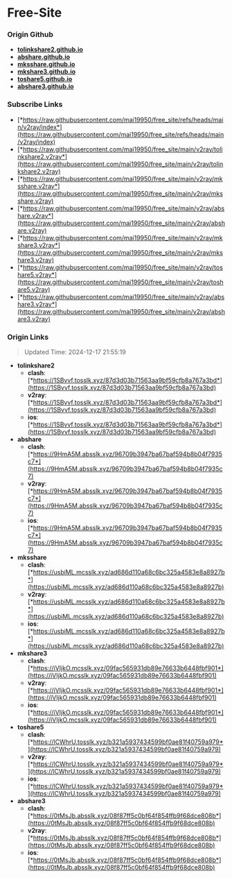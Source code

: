 # Free-Site

### Origin Github

- [**tolinkshare2.github.io**](https://github.com/tolinkshare2/tolinkshare2.github.io)
- [**abshare.github.io**](https://github.com/abshare/abshare.github.io)
- [**mksshare.github.io**](https://github.com/mksshare/mksshare.github.io)
- [**mkshare3.github.io**](https://github.com/mkshare3/mkshare3.github.io)
- [**toshare5.github.io**](https://github.com/toshare5/toshare5.github.io)
- [**abshare3.github.io**](https://github.com/abshare3/abshare3.github.io)

### Subscribe Links

- [*https://raw.githubusercontent.com/mai19950/free_site/refs/heads/main/v2ray/index*](https://raw.githubusercontent.com/mai19950/free_site/refs/heads/main/v2ray/index)
- [*https://raw.githubusercontent.com/mai19950/free_site/main/v2ray/tolinkshare2.v2ray*](https://raw.githubusercontent.com/mai19950/free_site/main/v2ray/tolinkshare2.v2ray)
- [*https://raw.githubusercontent.com/mai19950/free_site/main/v2ray/mksshare.v2ray*](https://raw.githubusercontent.com/mai19950/free_site/main/v2ray/mksshare.v2ray)
- [*https://raw.githubusercontent.com/mai19950/free_site/main/v2ray/abshare.v2ray*](https://raw.githubusercontent.com/mai19950/free_site/main/v2ray/abshare.v2ray)
- [*https://raw.githubusercontent.com/mai19950/free_site/main/v2ray/mkshare3.v2ray*](https://raw.githubusercontent.com/mai19950/free_site/main/v2ray/mkshare3.v2ray)
- [*https://raw.githubusercontent.com/mai19950/free_site/main/v2ray/toshare5.v2ray*](https://raw.githubusercontent.com/mai19950/free_site/main/v2ray/toshare5.v2ray)
- [*https://raw.githubusercontent.com/mai19950/free_site/main/v2ray/abshare3.v2ray*](https://raw.githubusercontent.com/mai19950/free_site/main/v2ray/abshare3.v2ray)

### Origin Links

> Updated Time: 2024-12-17 21:55:19

- **tolinkshare2**
  - **clash**: [*https://1SBvvf.tosslk.xyz/87d3d03b71563aa9bf59cfb8a767a3bd*](https://1SBvvf.tosslk.xyz/87d3d03b71563aa9bf59cfb8a767a3bd)
  - **v2ray**: [*https://1SBvvf.tosslk.xyz/87d3d03b71563aa9bf59cfb8a767a3bd*](https://1SBvvf.tosslk.xyz/87d3d03b71563aa9bf59cfb8a767a3bd)
  - **ios**: [*https://1SBvvf.tosslk.xyz/87d3d03b71563aa9bf59cfb8a767a3bd*](https://1SBvvf.tosslk.xyz/87d3d03b71563aa9bf59cfb8a767a3bd)
- **abshare**
  - **clash**: [*https://9HmA5M.absslk.xyz/96709b3947ba67baf594b8b04f7935c7*](https://9HmA5M.absslk.xyz/96709b3947ba67baf594b8b04f7935c7)
  - **v2ray**: [*https://9HmA5M.absslk.xyz/96709b3947ba67baf594b8b04f7935c7*](https://9HmA5M.absslk.xyz/96709b3947ba67baf594b8b04f7935c7)
  - **ios**: [*https://9HmA5M.absslk.xyz/96709b3947ba67baf594b8b04f7935c7*](https://9HmA5M.absslk.xyz/96709b3947ba67baf594b8b04f7935c7)
- **mksshare**
  - **clash**: [*https://usbiML.mcsslk.xyz/ad686d110a68c6bc325a4583e8a8927b*](https://usbiML.mcsslk.xyz/ad686d110a68c6bc325a4583e8a8927b)
  - **v2ray**: [*https://usbiML.mcsslk.xyz/ad686d110a68c6bc325a4583e8a8927b*](https://usbiML.mcsslk.xyz/ad686d110a68c6bc325a4583e8a8927b)
  - **ios**: [*https://usbiML.mcsslk.xyz/ad686d110a68c6bc325a4583e8a8927b*](https://usbiML.mcsslk.xyz/ad686d110a68c6bc325a4583e8a8927b)
- **mkshare3**
  - **clash**: [*https://iVIjkO.mcsslk.xyz/09fac565931db89e76633b6448fbf901*](https://iVIjkO.mcsslk.xyz/09fac565931db89e76633b6448fbf901)
  - **v2ray**: [*https://iVIjkO.mcsslk.xyz/09fac565931db89e76633b6448fbf901*](https://iVIjkO.mcsslk.xyz/09fac565931db89e76633b6448fbf901)
  - **ios**: [*https://iVIjkO.mcsslk.xyz/09fac565931db89e76633b6448fbf901*](https://iVIjkO.mcsslk.xyz/09fac565931db89e76633b6448fbf901)
- **toshare5**
  - **clash**: [*https://lCWhrU.tosslk.xyz/b321a5937434599bf0ae81f40759a979*](https://lCWhrU.tosslk.xyz/b321a5937434599bf0ae81f40759a979)
  - **v2ray**: [*https://lCWhrU.tosslk.xyz/b321a5937434599bf0ae81f40759a979*](https://lCWhrU.tosslk.xyz/b321a5937434599bf0ae81f40759a979)
  - **ios**: [*https://lCWhrU.tosslk.xyz/b321a5937434599bf0ae81f40759a979*](https://lCWhrU.tosslk.xyz/b321a5937434599bf0ae81f40759a979)
- **abshare3**
  - **clash**: [*https://0tMsJb.absslk.xyz/08f87ff5c0bf64f854ffb9f68dce808b*](https://0tMsJb.absslk.xyz/08f87ff5c0bf64f854ffb9f68dce808b)
  - **v2ray**: [*https://0tMsJb.absslk.xyz/08f87ff5c0bf64f854ffb9f68dce808b*](https://0tMsJb.absslk.xyz/08f87ff5c0bf64f854ffb9f68dce808b)
  - **ios**: [*https://0tMsJb.absslk.xyz/08f87ff5c0bf64f854ffb9f68dce808b*](https://0tMsJb.absslk.xyz/08f87ff5c0bf64f854ffb9f68dce808b)
